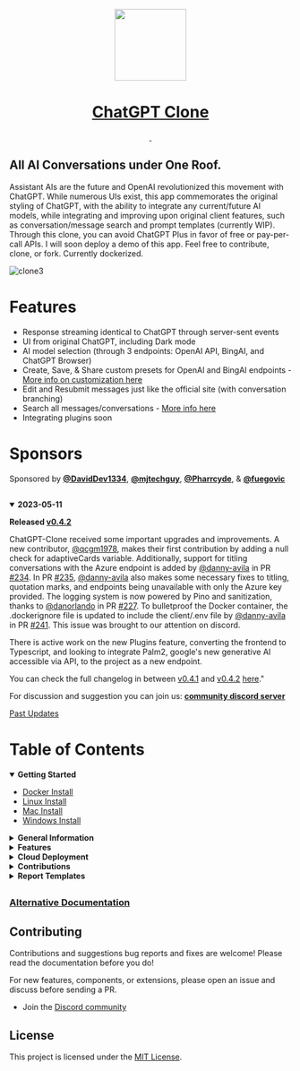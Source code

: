 ﻿
<p align="center">
  <a href="https://discord.gg/NGaa9RPCft">
    <picture>
      <source media="(prefers-color-scheme: dark)" srcset="https://user-images.githubusercontent.com/110412045/228325485-9d3e618f-a980-44fe-89e9-d6d39164680e.png">
      <img src="https://user-images.githubusercontent.com/110412045/228325485-9d3e618f-a980-44fe-89e9-d6d39164680e.png" height="128">
    </picture>
    <h1 align="center">ChatGPT Clone</h1>
  </a>
</p>

<p align="center">
  <a aria-label="Join the community on Discord" href="https://discord.gg/NGaa9RPCft">
    <img alt="" src="https://img.shields.io/badge/Join%20the%20community-blueviolet.svg?style=for-the-badge&logo=DISCORD&labelColor=000000&logoWidth=20">
  </a>
  <a aria-label="Sponsors" href="#sponsors">
    <img alt="" src="https://img.shields.io/badge/SPONSORS-brightgreen.svg?style=for-the-badge&labelColor=000000&logoWidth=20">
  </a>
</p>

## All AI Conversations under One Roof. ##
  Assistant AIs are the future and OpenAI revolutionized this movement with ChatGPT. While numerous UIs exist, this app commemorates the original styling of ChatGPT, with the ability to integrate any current/future AI models, while integrating and improving upon original client features, such as conversation/message search and prompt templates (currently WIP). Through this clone, you can avoid ChatGPT Plus in favor of free or pay-per-call APIs. I will soon deploy a demo of this app. Feel free to contribute, clone, or fork. Currently dockerized.
  
  ![clone3](https://user-images.githubusercontent.com/110412045/230538752-9b99dc6e-cd02-483a-bff0-6c6e780fa7ae.gif)

# Features

- Response streaming identical to ChatGPT through server-sent events
- UI from original ChatGPT, including Dark mode
- AI model selection (through 3 endpoints: OpenAI API, BingAI, and ChatGPT Browser)
- Create, Save, & Share custom presets for OpenAI and BingAI endpoints - [More info on customization here](https://github.com/danny-avila/chatgpt-clone/releases/tag/v0.3.0)
- Edit and Resubmit messages just like the official site (with conversation branching)
- Search all messages/conversations - [More info here](https://github.com/danny-avila/chatgpt-clone/releases/tag/v0.1.0)
- Integrating plugins soon

##
# Sponsors

  Sponsored by <a href="https://github.com/DavidDev1334"><b>@DavidDev1334</b></a>, <a href="https://github.com/mjtechguy"><b>@mjtechguy</b></a>, <a href="https://github.com/Pharrcyde"><b>@Pharrcyde</b></a>, & <a href="https://github.com/fuegovic"><b>@fuegovic</b></a>

##

<details open>
<summary><strong>2023-05-11</strong></summary>
 
**Released [v0.4.2](https://github.com/danny-avila/chatgpt-clone/releases/tag/v0.4.2)**
 
ChatGPT-Clone received some important upgrades and improvements. A new contributor, [@qcgm1978](https://github.com/qcgm1978), makes their first contribution by adding a null check for adaptiveCards variable. Additionally, support for titling conversations with the Azure endpoint is added by [@danny-avila](https://github.com/danny-avila) in PR [#234](https://github.com/danny-avila/chatgpt-clone/pull/234). In PR [#235](https://github.com/danny-avila/chatgpt-clone/pull/235), [@danny-avila](https://github.com/danny-avila) also makes some necessary fixes to titling, quotation marks, and endpoints being unavailable with only the Azure key provided. The logging system is now powered by Pino and sanitization, thanks to [@danorlando](https://github.com/danorlando) in PR [#227](https://github.com/danny-avila/chatgpt-clone/pull/227). To bulletproof the Docker container, the .dockerignore file is updated to include the client/.env file by [@danny-avila](https://github.com/danny-avila) in PR [#241](https://github.com/danny-avila/chatgpt-clone/pull/241). This issue was brought to our attention on discord.

There is active work on the new Plugins feature, converting the frontend to Typescript, and looking to integrate Palm2, google's new generative AI accessible via API, to the project as a new endpoint.

You can check the full changelog in between [v0.4.1](https://github.com/danny-avila/chatgpt-clone/releases/tag/v0.4.1) and [v0.4.2](https://github.com/danny-avila/chatgpt-clone/releases/tag/v0.4.2) [here](https://github.com/danny-avila/chatgpt-clone/compare/v0.4.1...v0.4.2)."

For discussion and suggestion you can join us: **[community discord server](https://discord.gg/NGaa9RPCft)**
</details>

[Past Updates](CHANGELOG.md)
##

<h1>Table of Contents</h1>

<details open>
  <summary><strong>Getting Started</strong></summary>

  * [Docker Install](/documents/install/docker_install.md)
  * [Linux Install](documents/install/linux_install.md)
  * [Mac Install](documents/install/mac_install.md)
  * [Windows Install](documents/install/windows_install.md)
</details>

<details>
  <summary><strong>General Information</strong></summary>

  * [Project Origin](documents/general_info/project_origin.md)
  * [Roadmap](documents/general_info/roadmap.md)
  * [Tech Stack](documents/general_info/tech_stack.md)
  * [Changelog](CHANGELOG.md)
  * [Bing Jailbreak Info](documents/general_info/bing_jailbreak_info.md)
</details>

<details>
  <summary><strong>Features</strong></summary>

  * [User Auth System](documents/features/user_auth_system.md)
  * [Proxy](documents/features/proxy.md)
</details>

<details>
  <summary><strong>Cloud Deployment</strong></summary>

  * [Heroku](documents/deployment/heroku.md)
</details>

<details>
  <summary><strong>Contributions</strong></summary>

  * [Code of Conduct](documents/contributions/code_of_conduct.md)
  * [Contributor Guidelines](documents/contributions/contributor_guidelines.md)
  * [Documentation Guidelines](documents/contributions/documentation_guidelines.md)
  * [Testing](documents/contributions/testing.md)
  * [Pull Request Template](documents/contributions/pull_request_template.md)
  * [Contributors](CONTRIBUTORS.md)
  * [Trello Board](https://trello.com/b/17z094kq/chatgpt-clone)
</details>

<details>
  <summary><strong>Report Templates</strong></summary>

  * [Bug Report Template](documents/report_templates/bug_report_template.md)
  * [Custom Issue Template](documents/report_templates/custom_issue_template.md)
  * [Feature Request Template](documents/report_templates/feature_request_template.md)
</details>

##
### [Alternative Documentation](https://chatgpt-clone.gitbook.io/chatgpt-clone-docs/get-started/docker)

##

## Contributing

Contributions and suggestions bug reports and fixes are welcome!
Please read the documentation before you do!

For new features, components, or extensions, please open an issue and discuss before sending a PR. 

- Join the [Discord community](https://discord.gg/NGaa9RPCft)

## License
This project is licensed under the [MIT License](LICENSE.md).
##

